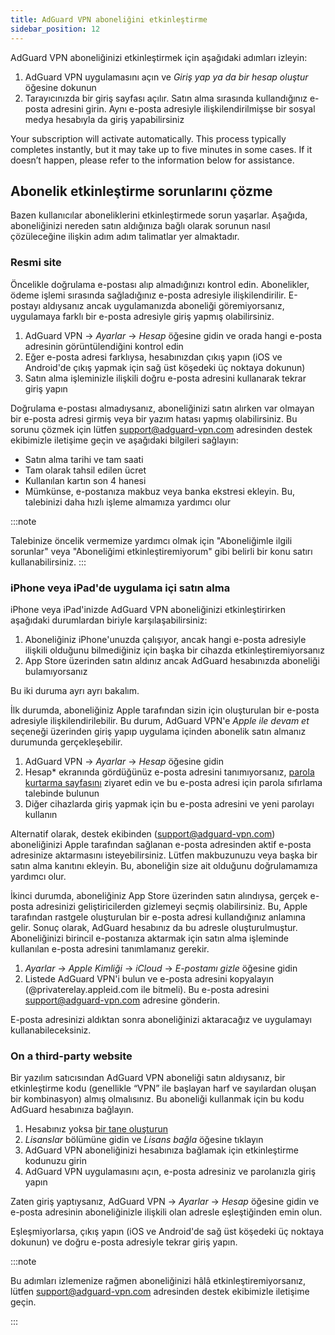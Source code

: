 ```yaml
---
title: AdGuard VPN aboneliğini etkinleştirme
sidebar_position: 12
---
```


AdGuard VPN aboneliğinizi etkinleştirmek için aşağıdaki adımları izleyin:

1. AdGuard VPN uygulamasını açın ve _Giriş yap ya da bir hesap oluştur_ öğesine dokunun
2. Tarayıcınızda bir giriş sayfası açılır. Satın alma sırasında kullandığınız e-posta adresini girin. Aynı e-posta adresiyle ilişkilendirilmişse bir sosyal medya hesabıyla da giriş yapabilirsiniz

Your subscription will activate automatically. This process typically completes instantly, but it may take up to five minutes in some cases. If it doesn’t happen, please refer to the information below for assistance.

## Abonelik etkinleştirme sorunlarını çözme

Bazen kullanıcılar aboneliklerini etkinleştirmede sorun yaşarlar. Aşağıda, aboneliğinizi nereden satın aldığınıza bağlı olarak sorunun nasıl çözüleceğine ilişkin adım adım talimatlar yer almaktadır.

### Resmi site

Öncelikle doğrulama e-postası alıp almadığınızı kontrol edin. Abonelikler, ödeme işlemi sırasında sağladığınız e-posta adresiyle ilişkilendirilir. E-postayı aldıysanız ancak uygulamanızda aboneliği göremiyorsanız, uygulamaya farklı bir e-posta adresiyle giriş yapmış olabilirsiniz.

1. AdGuard VPN → _Ayarlar_ → _Hesap_ öğesine gidin ve orada hangi e-posta adresinin görüntülendiğini kontrol edin
2. Eğer e-posta adresi farklıysa, hesabınızdan çıkış yapın (iOS ve Android'de çıkış yapmak için sağ üst köşedeki üç noktaya dokunun)
3. Satın alma işleminizle ilişkili doğru e-posta adresini kullanarak tekrar giriş yapın

Doğrulama e-postası almadıysanız, aboneliğinizi satın alırken var olmayan bir e-posta adresi girmiş veya bir yazım hatası yapmış olabilirsiniz. Bu sorunu çözmek için lütfen support@adguard-vpn.com adresinden destek ekibimizle iletişime geçin ve aşağıdaki bilgileri sağlayın:

- Satın alma tarihi ve tam saati
- Tam olarak tahsil edilen ücret
- Kullanılan kartın son 4 hanesi
- Mümkünse, e-postanıza makbuz veya banka ekstresi ekleyin. Bu, talebinizi daha hızlı işleme almamıza yardımcı olur

:::note

Talebinize öncelik vermemize yardımcı olmak için "Aboneliğimle ilgili sorunlar" veya "Aboneliğimi etkinleştiremiyorum" gibi belirli bir konu satırı kullanabilirsiniz.
:::

### iPhone veya iPad'de uygulama içi satın alma

iPhone veya iPad'inizde AdGuard VPN aboneliğinizi etkinleştirirken aşağıdaki durumlardan biriyle karşılaşabilirsiniz:

1. Aboneliğiniz iPhone'unuzda çalışıyor, ancak hangi e-posta adresiyle ilişkili olduğunu bilmediğiniz için başka bir cihazda etkinleştiremiyorsanız
2. App Store üzerinden satın aldınız ancak AdGuard hesabınızda aboneliği bulamıyorsanız

Bu iki duruma ayrı ayrı bakalım.

İlk durumda, aboneliğiniz Apple tarafından sizin için oluşturulan bir e-posta adresiyle ilişkilendirilebilir. Bu durum, AdGuard VPN'e _Apple ile devam et_ seçeneği üzerinden giriş yapıp uygulama içinden abonelik satın almanız durumunda gerçekleşebilir.

1. AdGuard VPN → _Ayarlar_ → _Hesap_ öğesine gidin
2. Hesap\* ekranında gördüğünüz e-posta adresini tanımıyorsanız, [parola kurtarma sayfasını](https://auth.adguardaccount.com/account/recovery_password.html) ziyaret edin ve bu e-posta adresi için parola sıfırlama talebinde bulunun
3. Diğer cihazlarda giriş yapmak için bu e-posta adresini ve yeni parolayı kullanın

Alternatif olarak, destek ekibinden (support@adguard-vpn.com) aboneliğinizi Apple tarafından sağlanan e-posta adresinden aktif e-posta adresinize aktarmasını isteyebilirsiniz. Lütfen makbuzunuzu veya başka bir satın alma kanıtını ekleyin. Bu, aboneliğin size ait olduğunu doğrulamamıza yardımcı olur.

İkinci durumda, aboneliğiniz App Store üzerinden satın alındıysa, gerçek e-posta adresinizi geliştiricilerden gizlemeyi seçmiş olabilirsiniz. Bu, Apple tarafından rastgele oluşturulan bir e-posta adresi kullandığınız anlamına gelir. Sonuç olarak, AdGuard hesabınız da bu adresle oluşturulmuştur. Aboneliğinizi birincil e-postanıza aktarmak için satın alma işleminde kullanılan e-posta adresini tanımlamanız gerekir.

1. _Ayarlar_ → _Apple Kimliği_ → _iCloud_ → _E-postamı gizle_ öğesine gidin
2. Listede AdGuard VPN'i bulun ve e-posta adresini kopyalayın (@privaterelay.appleid.com ile bitmeli). Bu e-posta adresini support@adguard-vpn.com adresine gönderin.

E-posta adresinizi aldıktan sonra aboneliğinizi aktaracağız ve uygulamayı kullanabileceksiniz.

### On a third-party website

Bir yazılım satıcısından AdGuard VPN aboneliği satın aldıysanız, bir etkinleştirme kodu (genellikle “VPN” ile başlayan harf ve sayılardan oluşan bir kombinasyon) almış olmalısınız. Bu aboneliği kullanmak için bu kodu AdGuard hesabınıza bağlayın.

1. Hesabınız yoksa [bir tane oluşturun](https://auth.adguardaccount.com/login.html)
2. _Lisanslar_ bölümüne gidin ve _Lisans bağla_ öğesine tıklayın
3. AdGuard VPN aboneliğinizi hesabınıza bağlamak için etkinleştirme kodunuzu girin
4. AdGuard VPN uygulamasını açın, e-posta adresiniz ve parolanızla giriş yapın

Zaten giriş yaptıysanız, AdGuard VPN → _Ayarlar_ → _Hesap_ öğesine gidin ve e-posta adresinin aboneliğinizle ilişkili olan adresle eşleştiğinden emin olun.

Eşleşmiyorlarsa, çıkış yapın (iOS ve Android'de sağ üst köşedeki üç noktaya dokunun) ve doğru e-posta adresiyle tekrar giriş yapın.

:::note

Bu adımları izlemenize rağmen aboneliğinizi hâlâ etkinleştiremiyorsanız, lütfen support@adguard-vpn.com adresinden destek ekibimizle iletişime geçin.

:::

